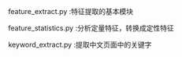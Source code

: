 feature_extract.py :特征提取的基本模块	

feature_statistics.py :分析定量特征，转换成定性特征	

keyword_extract.py :提取中文页面中的关键字